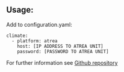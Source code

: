 ## Usage:

Add to configuration.yaml:

```
climate:
  - platform: atrea
    host: [IP ADDRESS TO ATREA UNIT]
    password: [PASSWORD TO ATREA UNIT]
```

For further information see [Github repository](https://github.com/JurajNyiri/HomeAssistant-Atrea/blob/master/README.md)
